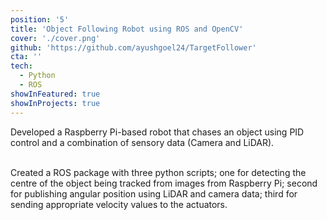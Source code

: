 ```yaml
---
position: '5'
title: 'Object Following Robot using ROS and OpenCV'
cover: './cover.png'
github: 'https://github.com/ayushgoel24/TargetFollower'
cta: ''
tech:
  - Python
  - ROS
showInFeatured: true
showInProjects: true
---
```


Developed a Raspberry Pi-based robot that chases an object using PID control and a combination of sensory data (Camera and LiDAR). <br /><br />

Created a ROS package with three python scripts; one for detecting the centre of the object being tracked from images from Raspberry Pi; second for publishing angular position using LiDAR and camera data; third for sending appropriate velocity values to the actuators.

<!-- A Twitter Bot for [GirlScript Foundation](https://www.girlscript.tech/) that automatically retweets, favourites the tweets and follows the users who tweet with hashtag #girlscript. Checkout my tech blog on how to create it [HERE](https://www.geeksforgeeks.org/how-to-make-a-twitter-bot-in-python/) -->
